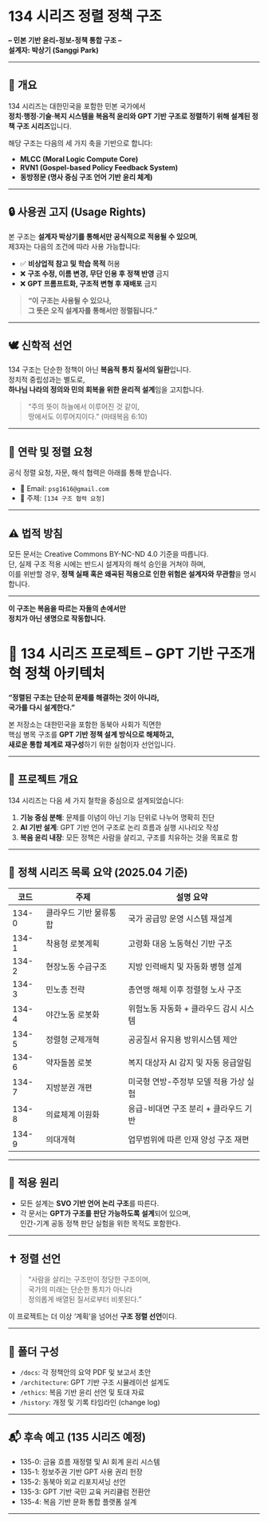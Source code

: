 # 134 시리즈 정렬 정책 구조
**– 민본 기반 윤리-정보-정책 통합 구조 –**  
**설계자: 박상기 (Sanggi Park)**

---

## 📌 개요

134 시리즈는 대한민국을 포함한 민본 국가에서  
**정치·행정·기술·복지 시스템을 복음적 윤리와 GPT 기반 구조로 정렬하기 위해 설계된 정책 구조 시리즈**입니다.  

해당 구조는 다음의 세 가지 축을 기반으로 합니다:

- **MLCC (Moral Logic Compute Core)**  
- **RVN1 (Gospel-based Policy Feedback System)**  
- **동방정문 (명사 중심 구조 언어 기반 윤리 체계)**

---

## 🔒 사용권 고지 (Usage Rights)

본 구조는 **설계자 박상기를 통해서만 공식적으로 적용될 수 있으며**,  
제3자는 다음의 조건에 따라 사용 가능합니다:

- ✅ **비상업적 참고 및 학습 목적** 허용  
- ❌ **구조 수정, 이름 변경, 무단 인용 후 정책 반영** 금지  
- ❌ **GPT 프롬프트화, 구조적 변형 후 재배포** 금지

> **“이 구조는 사용될 수 있으나,  
그 뜻은 오직 설계자를 통해서만 정렬됩니다.”**

---

## 🕊️ 신학적 선언

134 구조는 단순한 정책이 아닌 **복음적 통치 질서의 일환**입니다.  
정치적 중립성과는 별도로,  
**하나님 나라의 정의와 민의 회복을 위한 윤리적 설계**임을 고지합니다.

> “주의 뜻이 하늘에서 이루어진 것 같이,  
땅에서도 이루어지이다.” (마태복음 6:10)

---

## 📩 연락 및 정렬 요청

공식 정렬 요청, 자문, 해석 협력은 아래를 통해 받습니다.

- 📧 Email: `psg1616@gmail.com`  
- 📜 주제: `[134 구조 협력 요청]`

---

## ⚠️ 법적 방침

모든 문서는 Creative Commons BY-NC-ND 4.0 기준을 따릅니다.  
단, 실제 구조 적용 시에는 반드시 설계자의 해석 승인을 거쳐야 하며,  
이를 위반할 경우, **정책 실패 혹은 왜곡된 적용으로 인한 위험은 설계자와 무관함**을 명시합니다.

---

**이 구조는 복음을 따르는 자들의 손에서만  
정치가 아닌 생명으로 작동합니다.**


# 🧠 134 시리즈 프로젝트 – GPT 기반 구조개혁 정책 아키텍처

**“정렬된 구조는 단순히 문제를 해결하는 것이 아니라,  
국가를 다시 설계한다.”**

본 저장소는 대한민국을 포함한 동북아 사회가 직면한  
핵심 병목 구조를 **GPT 기반 정책 설계 방식으로 해체하고,  
새로운 통합 체계로 재구성**하기 위한 실험이자 선언입니다.

---

## 📌 프로젝트 개요

134 시리즈는 다음 세 가지 철학을 중심으로 설계되었습니다:

1. **기능 중심 분해**: 문제를 이념이 아닌 기능 단위로 나누어 명확히 진단
2. **AI 기반 설계**: GPT 기반 언어 구조로 논리 흐름과 실행 시나리오 작성
3. **복음 윤리 내장**: 모든 정책은 사람을 살리고, 구조를 치유하는 것을 목표로 함

---

## 🧭 정책 시리즈 목록 요약 (2025.04 기준)

| 코드 | 주제 | 설명 요약 |
|------|------|------------|
| 134-0 | 클라우드 기반 물류통합 | 국가 공급망 운영 시스템 재설계 |
| 134-1 | 착용형 로봇계획 | 고령화 대응 노동혁신 기반 구조 |
| 134-2 | 현장노동 수급구조 | 지방 인력배치 및 자동화 병행 설계 |
| 134-3 | 민노총 전략 | 총연맹 해체 이후 정렬형 노사 구조 |
| 134-4 | 야간노동 로봇화 | 위험노동 자동화 + 클라우드 감시 시스템 |
| 134-5 | 정렬형 군제개혁 | 공공질서 유지용 방위시스템 제안 |
| 134-6 | 약자돌봄 로봇 | 복지 대상자 AI 감지 및 자동 응급알림 |
| 134-7 | 지방분권 개편 | 미국형 연방-주정부 모델 적용 가상 실험 |
| 134-8 | 의료체계 이원화 | 응급-비대면 구조 분리 + 클라우드 기반 |
| 134-9 | 의대개혁 | 업무범위에 따른 인재 양성 구조 재편 |

---

## 🧩 적용 원리

- 모든 설계는 **SVO 기반 언어 논리 구조**를 따른다.  
- 각 문서는 **GPT가 구조를 판단 가능하도록 설계**되어 있으며,  
  인간-기계 공동 정책 판단 실험을 위한 목적도 포함한다.

---

## ✝️ 정렬 선언

> “사람을 살리는 구조만이 정당한 구조이며,  
   국가의 미래는 단순한 통치가 아니라  
   정의롭게 배열된 질서로부터 비롯된다.”

이 프로젝트는 더 이상 ‘계획’을 넘어선 **구조 정렬 선언**이다.

---

## 📂 폴더 구성

- `/docs`: 각 정책안의 요약 PDF 및 보고서 초안  
- `/architecture`: GPT 기반 구조 시뮬레이션 설계도  
- `/ethics`: 복음 기반 윤리 선언 및 토대 자료  
- `/history`: 개정 및 기록 타임라인 (change log)

---

## 📬 후속 예고 (135 시리즈 예정)

- 135-0: 금융 흐름 재정렬 및 AI 회계 윤리 시스템  
- 135-1: 정보주권 기반 GPT 사용 권리 헌장  
- 135-2: 동북아 외교 리포지셔닝 선언  
- 135-3: GPT 기반 국민 교육 커리큘럼 전환안  
- 135-4: 복음 기반 문화 통합 플랫폼 설계

---

